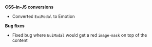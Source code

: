 **CSS-in-JS conversions**

- Converted `EuiModal` to Emotion

**Bug fixes**

- Fixed bug where `EuiModal` would get a red `image-mask` on top of the content